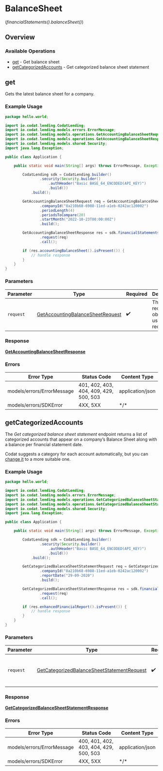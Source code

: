 # BalanceSheet
(*financialStatements().balanceSheet()*)

## Overview

### Available Operations

* [get](#get) - Get balance sheet
* [getCategorizedAccounts](#getcategorizedaccounts) - Get categorized balance sheet statement

## get

Gets the latest balance sheet for a company.

### Example Usage

```java
package hello.world;

import io.codat.lending.CodatLending;
import io.codat.lending.models.errors.ErrorMessage;
import io.codat.lending.models.operations.GetAccountingBalanceSheetRequest;
import io.codat.lending.models.operations.GetAccountingBalanceSheetResponse;
import io.codat.lending.models.shared.Security;
import java.lang.Exception;

public class Application {

    public static void main(String[] args) throws ErrorMessage, Exception {

        CodatLending sdk = CodatLending.builder()
                .security(Security.builder()
                    .authHeader("Basic BASE_64_ENCODED(API_KEY)")
                    .build())
            .build();

        GetAccountingBalanceSheetRequest req = GetAccountingBalanceSheetRequest.builder()
                .companyId("8a210b68-6988-11ed-a1eb-0242ac120002")
                .periodLength(4)
                .periodsToCompare(20)
                .startMonth("2022-10-23T00:00:00Z")
                .build();

        GetAccountingBalanceSheetResponse res = sdk.financialStatements().balanceSheet().get()
                .request(req)
                .call();

        if (res.accountingBalanceSheet().isPresent()) {
            // handle response
        }
    }
}
```

### Parameters

| Parameter                                                                                       | Type                                                                                            | Required                                                                                        | Description                                                                                     |
| ----------------------------------------------------------------------------------------------- | ----------------------------------------------------------------------------------------------- | ----------------------------------------------------------------------------------------------- | ----------------------------------------------------------------------------------------------- |
| `request`                                                                                       | [GetAccountingBalanceSheetRequest](../../models/operations/GetAccountingBalanceSheetRequest.md) | :heavy_check_mark:                                                                              | The request object to use for the request.                                                      |

### Response

**[GetAccountingBalanceSheetResponse](../../models/operations/GetAccountingBalanceSheetResponse.md)**

### Errors

| Error Type                             | Status Code                            | Content Type                           |
| -------------------------------------- | -------------------------------------- | -------------------------------------- |
| models/errors/ErrorMessage             | 401, 402, 403, 404, 409, 429, 500, 503 | application/json                       |
| models/errors/SDKError                 | 4XX, 5XX                               | \*/\*                                  |

## getCategorizedAccounts

The *Get categorized balance sheet statement* endpoint returns a list of categorized accounts that appear on a company’s Balance Sheet along with a balance per financial statement date.

Codat suggests a category for each account automatically, but you can [change it](https://docs.codat.io/lending/features/financial-statements-overview#recategorizing-accounts) to a more suitable one.

### Example Usage

```java
package hello.world;

import io.codat.lending.CodatLending;
import io.codat.lending.models.errors.ErrorMessage;
import io.codat.lending.models.operations.GetCategorizedBalanceSheetStatementRequest;
import io.codat.lending.models.operations.GetCategorizedBalanceSheetStatementResponse;
import io.codat.lending.models.shared.Security;
import java.lang.Exception;

public class Application {

    public static void main(String[] args) throws ErrorMessage, Exception {

        CodatLending sdk = CodatLending.builder()
                .security(Security.builder()
                    .authHeader("Basic BASE_64_ENCODED(API_KEY)")
                    .build())
            .build();

        GetCategorizedBalanceSheetStatementRequest req = GetCategorizedBalanceSheetStatementRequest.builder()
                .companyId("8a210b68-6988-11ed-a1eb-0242ac120002")
                .reportDate("29-09-2020")
                .build();

        GetCategorizedBalanceSheetStatementResponse res = sdk.financialStatements().balanceSheet().getCategorizedAccounts()
                .request(req)
                .call();

        if (res.enhancedFinancialReport().isPresent()) {
            // handle response
        }
    }
}
```

### Parameters

| Parameter                                                                                                           | Type                                                                                                                | Required                                                                                                            | Description                                                                                                         |
| ------------------------------------------------------------------------------------------------------------------- | ------------------------------------------------------------------------------------------------------------------- | ------------------------------------------------------------------------------------------------------------------- | ------------------------------------------------------------------------------------------------------------------- |
| `request`                                                                                                           | [GetCategorizedBalanceSheetStatementRequest](../../models/operations/GetCategorizedBalanceSheetStatementRequest.md) | :heavy_check_mark:                                                                                                  | The request object to use for the request.                                                                          |

### Response

**[GetCategorizedBalanceSheetStatementResponse](../../models/operations/GetCategorizedBalanceSheetStatementResponse.md)**

### Errors

| Error Type                             | Status Code                            | Content Type                           |
| -------------------------------------- | -------------------------------------- | -------------------------------------- |
| models/errors/ErrorMessage             | 400, 401, 402, 403, 404, 429, 500, 503 | application/json                       |
| models/errors/SDKError                 | 4XX, 5XX                               | \*/\*                                  |